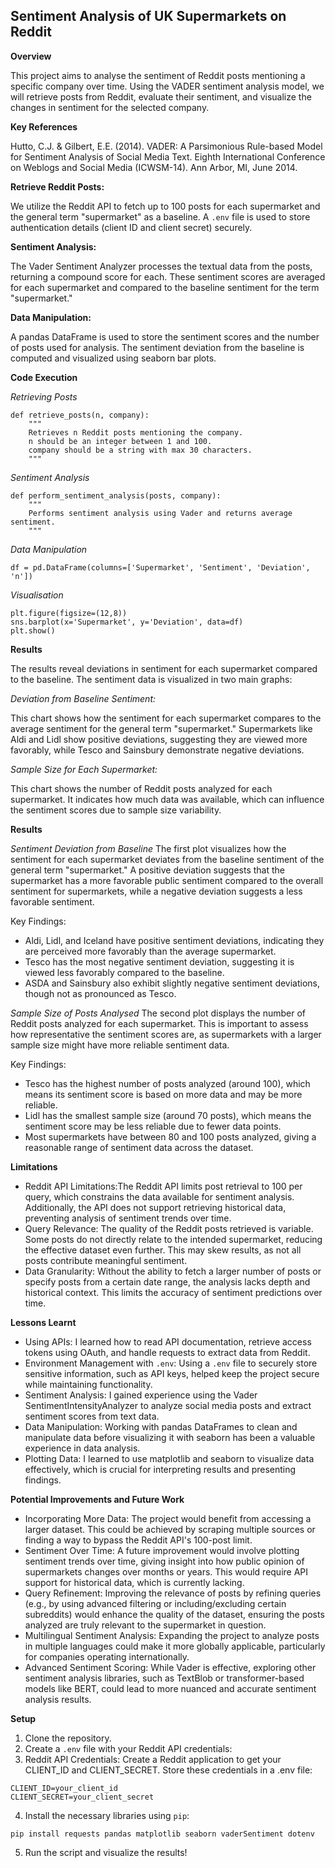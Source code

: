 ## Sentiment Analysis of UK Supermarkets on Reddit

**Overview**

This project aims to analyse the sentiment of Reddit posts mentioning a specific company over time. Using the VADER sentiment analysis model, we will retrieve posts from Reddit, evaluate their sentiment, and visualize the changes in sentiment for the selected company.

**Key References**

Hutto, C.J. & Gilbert, E.E. (2014). VADER: A Parsimonious Rule-based Model for Sentiment Analysis of Social Media Text. Eighth International Conference on Weblogs and Social Media (ICWSM-14). Ann Arbor, MI, June 2014.

**Retrieve Reddit Posts:**  

We utilize the Reddit API to fetch up to 100 posts for each supermarket and the general term "supermarket" as a baseline. A `.env` file is used to store authentication details (client ID and client secret) securely.
   
**Sentiment Analysis:**  

The Vader Sentiment Analyzer processes the textual data from the posts, returning a compound score for each. These sentiment scores are averaged for each supermarket and compared to the baseline sentiment for the term "supermarket."

**Data Manipulation:**  

A pandas DataFrame is used to store the sentiment scores and the number of posts used for analysis. The sentiment deviation from the baseline is computed and visualized using seaborn bar plots.

**Code Execution**

*Retrieving Posts*
```
def retrieve_posts(n, company):
    """
    Retrieves n Reddit posts mentioning the company.
    n should be an integer between 1 and 100.
    company should be a string with max 30 characters.
    """
```

*Sentiment Analysis*
```
def perform_sentiment_analysis(posts, company):
    """
    Performs sentiment analysis using Vader and returns average sentiment.
    """
```

*Data Manipulation*
```
df = pd.DataFrame(columns=['Supermarket', 'Sentiment', 'Deviation', 'n'])
```

*Visualisation*
```
plt.figure(figsize=(12,8))
sns.barplot(x='Supermarket', y='Deviation', data=df)
plt.show()
```

**Results**

The results reveal deviations in sentiment for each supermarket compared to the baseline. The sentiment data is visualized in two main graphs:

*Deviation from Baseline Sentiment:*

This chart shows how the sentiment for each supermarket compares to the average sentiment for the general term "supermarket." Supermarkets like Aldi and Lidl show positive deviations, suggesting they are viewed more favorably, while Tesco and Sainsbury demonstrate negative deviations.

*Sample Size for Each Supermarket:*

This chart shows the number of Reddit posts analyzed for each supermarket. It indicates how much data was available, which can influence the sentiment scores due to sample size variability.

**Results**

*Sentiment Deviation from Baseline*
The first plot visualizes how the sentiment for each supermarket deviates from the baseline sentiment of the general term "supermarket." A positive deviation suggests that the supermarket has a more favorable public sentiment compared to the overall sentiment for supermarkets, while a negative deviation suggests a less favorable sentiment.

Key Findings:
- Aldi, Lidl, and Iceland have positive sentiment deviations, indicating they are perceived more favorably than the average supermarket.
- Tesco has the most negative sentiment deviation, suggesting it is viewed less favorably compared to the baseline.
- ASDA and Sainsbury also exhibit slightly negative sentiment deviations, though not as pronounced as Tesco.

*Sample Size of Posts Analysed*
The second plot displays the number of Reddit posts analyzed for each supermarket. This is important to assess how representative the sentiment scores are, as supermarkets with a larger sample size might have more reliable sentiment data.

Key Findings:
- Tesco has the highest number of posts analyzed (around 100), which means its sentiment score is based on more data and may be more reliable.
- Lidl has the smallest sample size (around 70 posts), which means the sentiment score may be less reliable due to fewer data points.
- Most supermarkets have between 80 and 100 posts analyzed, giving a reasonable range of sentiment data across the dataset.

**Limitations**

- Reddit API Limitations:The Reddit API limits post retrieval to 100 per query, which constrains the data available for sentiment analysis. Additionally, the API does not support retrieving historical data, preventing analysis of sentiment trends over time.
- Query Relevance: The quality of the Reddit posts retrieved is variable. Some posts do not directly relate to the intended supermarket, reducing the effective dataset even further. This may skew results, as not all posts contribute meaningful sentiment.
- Data Granularity: Without the ability to fetch a larger number of posts or specify posts from a certain date range, the analysis lacks depth and historical context. This limits the accuracy of sentiment predictions over time.

**Lessons Learnt**

- Using APIs: I learned how to read API documentation, retrieve access tokens using OAuth, and handle requests to extract data from Reddit.
- Environment Management with `.env`: Using a `.env` file to securely store sensitive information, such as API keys, helped keep the project secure while maintaining functionality.
- Sentiment Analysis: I gained experience using the Vader SentimentIntensityAnalyzer to analyze social media posts and extract sentiment scores from text data.
- Data Manipulation: Working with pandas DataFrames to clean and manipulate data before visualizing it with seaborn has been a valuable experience in data analysis.
- Plotting Data: I learned to use matplotlib and seaborn to visualize data effectively, which is crucial for interpreting results and presenting findings.

**Potential Improvements and Future Work**

- Incorporating More Data: The project would benefit from accessing a larger dataset. This could be achieved by scraping multiple sources or finding a way to bypass the Reddit API's 100-post limit.
- Sentiment Over Time: A future improvement would involve plotting sentiment trends over time, giving insight into how public opinion of supermarkets changes over months or years. This would require API support for historical data, which is currently lacking.
- Query Refinement: Improving the relevance of posts by refining queries (e.g., by using advanced filtering or including/excluding certain subreddits) would enhance the quality of the dataset, ensuring the posts analyzed are truly relevant to the supermarket in question.
- Multilingual Sentiment Analysis: Expanding the project to analyze posts in multiple languages could make it more globally applicable, particularly for companies operating internationally.
- Advanced Sentiment Scoring: While Vader is effective, exploring other sentiment analysis libraries, such as TextBlob or transformer-based models like BERT, could lead to more nuanced and accurate sentiment analysis results.


**Setup**

1. Clone the repository.
2. Create a `.env` file with your Reddit API credentials:
3. Reddit API Credentials:
Create a Reddit application to get your CLIENT_ID and CLIENT_SECRET.
Store these credentials in a .env file:
```
CLIENT_ID=your_client_id
CLIENT_SECRET=your_client_secret
```
4. Install the necessary libraries using `pip`:
```
pip install requests pandas matplotlib seaborn vaderSentiment dotenv
```
5. Run the script and visualize the results!
